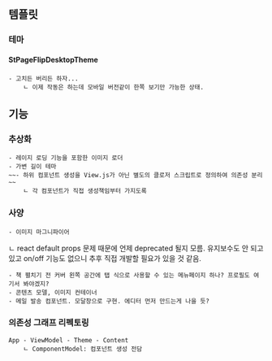 ## 템플릿
### 테마

[//]: # (Removed #### PaperAlbumDesktopTheme )
[//]: # (    - css 해석해서 페이지넘기는 부분까지 동적으로 작성 필요)
[//]: # (    - ~~contenteditable과 지금 방식으론 호환안됨~~ 이제 필요없음.)
#### StPageFlipDesktopTheme
    - 고치든 버리든 하자...
        ㄴ 이제 작동은 하는데 모바일 버전같이 한쪽 보기만 가능한 상태. 
## 기능
### 추상화
    - 레이지 로딩 기능을 포함한 이미지 로더
    - 가변 길이 테마 
    ~~- 하위 컴포넌트 생성을 View.js가 아닌 별도의 클로저 스크립트로 정의하여 의존성 분리~~
        ㄴ 각 컴포넌트가 직접 생성책임부터 가지도록

### 사양
    - 이미지 마그니파이어 
[//]: # (Done        ㄴ 구현은 했지만 컨텐츠 모델이 완성되면 html 파싱 로직에서 처리해야 할 듯. )
[//]: # (Done       ㄴ HTML 타입의 컨텐츠 내부에 있는 이미지는 적용하려면 파싱로직 전체를 interpreter식으로 수정해야 하는데... 좀 그렇지 않을까?)
        ㄴ react default props 문제 때문에 언제 deprecated 될지 모름. 유지보수도 안 되고 있고 on/off 기능도 없으니 추후 직접 개발할 필요가 있을 것 같음.

    - 책 펼치기 전 커버 왼쪽 공간에 탭 식으로 사용할 수 있는 메뉴페이지 하나? 프로필도 여기서 봐야겠지?
    - 콘텐츠 모델, 이미지 컨테이너
    - 메일 발송 컴포넌트. 모달창으로 구현. 에디터 먼저 만드는게 나을 듯?

[//]: # (Done    - 프로필 기능 &#40;모달로 떠야함. 프로필 레포지터리도 필요하겠다&#41;)

### 의존성 그래프 리펙토링 
    App - ViewModel - Theme - Content   
        ㄴ ComponentModel: 컴포넌트 생성 전담 

[//]: # (Done 각 컨텐츠는 뷰모델에게서 다른 모델을 상속받지 않고 직접 컨텐츠 모델의 생성자를 호출. 호출에 필요한 arg만 상속., Effect랑 Stats 그래프도 다시 그리자.)

